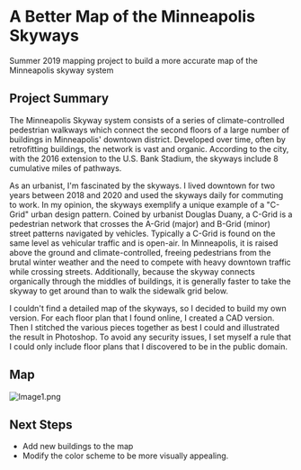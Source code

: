 # A Better Map of the Minneapolis Skyways

Summer 2019 mapping project to build a more accurate map of the Minneapolis skyway system

## Project Summary
The Minneapolis Skyway system consists of a series of climate-controlled pedestrian walkways which connect the second floors of a large number of buildings in Minneapolis' downtown district. Developed over time, often by retrofitting buildings, the network is vast and organic. According to the city, with the 2016 extension to the U.S. Bank Stadium, the skyways include 8 cumulative miles of pathways.

As an urbanist, I'm fascinated by the skyways. I lived downtown for two years between 2018 and 2020 and used the skyways daily for commuting to work. In my opinion, the skyways exemplify a unique example of a "C-Grid" urban design pattern. Coined by urbanist Douglas Duany, a C-Grid is a pedestrian network that crosses the A-Grid (major) and B-Grid (minor) street patterns navigated by vehicles. Typically a C-Grid is found on the same level as vehicular traffic and is open-air. In Minneapolis, it is raised above the ground and climate-controlled, freeing pedestrians from the brutal winter weather and the need to compete with heavy downtown traffic while crossing streets. Additionally, because the skyway connects organically through the middles of buildings, it is generally faster to take the skyway to get around than to walk the sidewalk grid below.

I couldn't find a detailed map of the skyways, so I decided to build my own version. For each floor plan that I found online, I created a CAD version. Then I stitched the various pieces together as best I could and illustrated the result in Photoshop. To avoid any security issues, I set myself a rule that I could only include floor plans that I discovered to be in the public domain.

## Map
![Image1.png](imgs/working/19_1208_Skyway_sm.jpg)

## Next Steps
- Add new buildings to the map
- Modify the color scheme to be more visually appealing.
